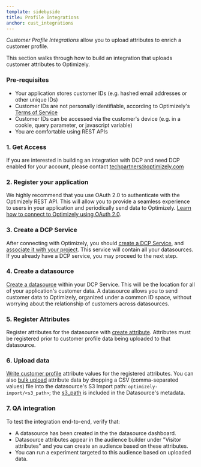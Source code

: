 ```yaml
---
template: sidebyside
title: Profile Integrations
anchor: cust_integrations
---
```


*Customer Profile Integrations* allow you to upload attributes to enrich a customer profile.

This section walks through how to build an integration that uploads customer attributes to Optimizely.

### Pre-requisites

* Your application stores customer IDs (e.g. hashed email addresses or other unique IDs)
* Customer IDs are not personally identifiable, according to Optimizely's
  [Terms of Service](https://www.optimizely.com/terms/)
* Customer IDs can be accessed via the customer's device (e.g. in a cookie, query parameter, or javascript variable)
* You are comfortable using REST APIs

### 1. Get Access

If you are interested in building an integration with DCP and need DCP enabled for your account, please contact
[techpartners@optimizely.com](mailto:techpartners@optimizely.com)

### 2. Register your application

We highly recommend that you use OAuth 2.0 to authenticate with the Optimizely REST API. This will allow you to provide
a seamless experience to users in your application and periodically send data to Optimizely. [Learn how to connect to
Optimizely using OAuth 2.0](/rest/reference/#oauth).

### 3. Create a DCP Service

After connecting with Optimizely, you should [create a DCP Service](/rest/customer-profiles#create-dcpservice), and
[associate it with your project](/rest/reference/index.html#update-project). This service will contain all your
datasources. If you already have a DCP service, you may proceed to the next step.

### 4. Create a datasource

[Create a datasource](/rest/customer-profiles#create-dcpdatasource) within your DCP Service.  This will be the location
for all of your application's customer data. A datasource allows you to send customer data to Optimizely, organized under
a common ID space, without worrying about the relationship of customers across datasources.

### 5. Register Attributes

Register attributes for the datasource with [create attribute](/rest/customer-profiles#create-dcpattribute). Attributes
must be registered prior to customer profile data being uploaded to that datasource.

### 6. Upload data

[Write customer profile](/rest/customer-profiles#update-customer_profile) attribute values for the registered
attributes. You can also [bulk upload](/rest/customer-profiles#bulk) attribute data by dropping a CSV (comma-separated values)
file into the datasource's S3 Import path: `optimizely-import/<s3_path>`; the
[s3_path](/rest/customer-profiles#read-dcpdatasource) is included in the Datasource's metadata.

### 7.  QA integration

To test the integration end-to-end, verify that:
- A datasource has been created in the the datasource dashboard.
- Datasource attributes appear in the audience builder under "Visitor attributes" and you can create an audience
  based on these attributes.
- You can run a experiment targeted to this audience based on uploaded data.
